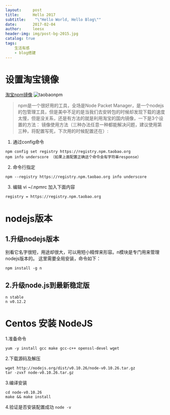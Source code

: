 ```yaml
---
layout:     post
title:      Hello 2017
subtitle:    "\"Hello World, Hello Blog\""
date:       2017-02-04
author:     leesx
header-img: img/post-bg-2015.jpg
catalog: true
tags:
    生活有感
    - blog搭建
---
```

#  **设置淘宝镜像**
[淘宝npm镜像](https://npm.taobao.org/)
![taobaonpm](https://zos.alipayobjects.com/rmsportal/UQvFKvLLWPPmxTM.png)

> npm是一个很好用的工具，全场是Node Packet Manager，是一个nodejs的包管理工具，但是美中不足的是当我们去安转包的时候却发现下载的速度太慢，但是没关系，还是有方法的就是利用淘宝的国内镜像，一下是3个设置的方法：
镜像使用方法（三种办法任意一种都能解决问题，建议使用第三种，将配置写死，下次用的时候配置还在）:

1. 通过config命令
```
npm config set registry https://registry.npm.taobao.org 
npm info underscore （如果上面配置正确这个命令会有字符串response）
```

2. 命令行指定

```
npm --registry https://registry.npm.taobao.org info underscore 
```
3. 编辑  vi ~/.npmrc 加入下面内容

```
registry = https://registry.npm.taobao.org
```
#  **nodejs版本**
## 1.升级nodejs版本
别看它名字很短，用途却很大，可以用短小精悍来形容。n模块是专门用来管理nodejs版本的。
这里需要全局安装，命令如下：
```
npm install -g n
```
##  2.升级node.js到最新稳定版
```
n stable
n v0.12.2
```
# **Centos 安装 NodeJS**
1.准备命令
```
yum -y install gcc make gcc-c++ openssl-devel wget
```
2.下载源码及解压
```
wget http://nodejs.org/dist/v0.10.26/node-v0.10.26.tar.gz
tar -zvxf node-v0.10.26.tar.gz
```
3.编译安装
```
cd node-v0.10.26
make && make install
```
4.验证是否安装配置成功
`node -v`